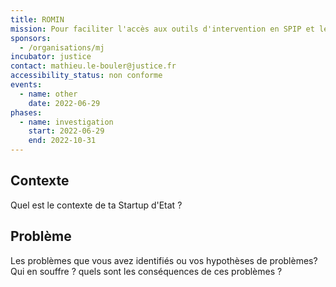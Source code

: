 ```yaml
---
title: ROMIN
mission: Pour faciliter l'accès aux outils d'intervention en SPIP et leur utilisation
sponsors:
  - /organisations/mj
incubator: justice
contact: mathieu.le-bouler@justice.fr
accessibility_status: non conforme
events:
  - name: other
    date: 2022-06-29
phases:
  - name: investigation
    start: 2022-06-29
    end: 2022-10-31
---
```

## Contexte

Quel est le contexte de ta Startup d'Etat ?

## Problème

Les problèmes que vous avez identifiés ou vos hypothèses de problèmes? Qui en souffre ? quels sont les conséquences de ces problèmes ?